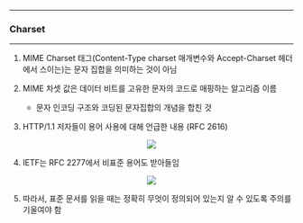 -----
### Charset
-----
1. MIME Charset 태그(Content-Type charset 매개변수와 Accept-Charset 헤더에서 스이는)는 문자 집합을 의미하는 것이 아님
2. MIME 차셋 값은 데이터 비트를 고유한 문자의 코드로 매핑하는 알고리즘 이름
   - 문자 인코딩 구조와 코딩된 문자집합의 개념을 합친 것

3. HTTP/1.1 저자들이 용어 사용에 대해 언급한 내용 (RFC 2616)
<div align="center">
<img src="https://github.com/user-attachments/assets/6766a30b-aee6-4939-8128-ca016bd71501">
</div>

4. IETF는 RFC 2277에서 비표준 용어도 받아들임
<div align="center">
<img src="https://github.com/user-attachments/assets/65e4d930-7cc5-4119-8ef6-fa6e2b0e47b6">
</div>

5. 따라서, 표준 문서를 읽을 때는 정확히 무엇이 정의되어 있는지 알 수 있도록 주의를 기울여야 함
